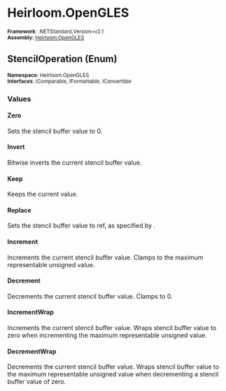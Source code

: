 # Heirloom.OpenGLES

<small>**Framework**: .NETStandard,Version=v2.1</small>  
<small>**Assembly**: [Heirloom.OpenGLES](../Heirloom.OpenGLES/Heirloom.OpenGLES.md)</small>  

## StencilOperation (Enum)
<small>**Namespace**: Heirloom.OpenGLES</small>  
<small>**Interfaces**: IComparable, IFormattable, IConvertible</small>  

### Values

#### Zero
<member name="F:Heirloom.OpenGLES.StencilOperation.Zero">
  <summary>
            Sets the stencil buffer value to 0.
            </summary>
</member>

#### Invert
<member name="F:Heirloom.OpenGLES.StencilOperation.Invert">
  <summary>
            Bitwise inverts the current stencil buffer value.
            </summary>
</member>

#### Keep
<member name="F:Heirloom.OpenGLES.StencilOperation.Keep">
  <summary>
            Keeps the current value.
            </summary>
</member>

#### Replace
<member name="F:Heirloom.OpenGLES.StencilOperation.Replace">
  <summary>
            Sets the stencil buffer value to ref, as specified by <see cref="!:GL.StencilFunc(StencilFunction, int, uint)" />.
            </summary>
</member>

#### Increment
<member name="F:Heirloom.OpenGLES.StencilOperation.Increment">
  <summary>
            Increments the current stencil buffer value. Clamps to the maximum representable unsigned value.
            </summary>
</member>

#### Decrement
<member name="F:Heirloom.OpenGLES.StencilOperation.Decrement">
  <summary>
            Decrements the current stencil buffer value. Clamps to 0.
            </summary>
</member>

#### IncrementWrap
<member name="F:Heirloom.OpenGLES.StencilOperation.IncrementWrap">
  <summary>
            Increments the current stencil buffer value. Wraps stencil buffer value to zero when incrementing the maximum representable unsigned value.
            </summary>
</member>

#### DecrementWrap
<member name="F:Heirloom.OpenGLES.StencilOperation.DecrementWrap">
  <summary>
            Decrements the current stencil buffer value. Wraps stencil buffer value to the maximum representable unsigned value when decrementing a stencil buffer value of zero.
            </summary>
</member>

